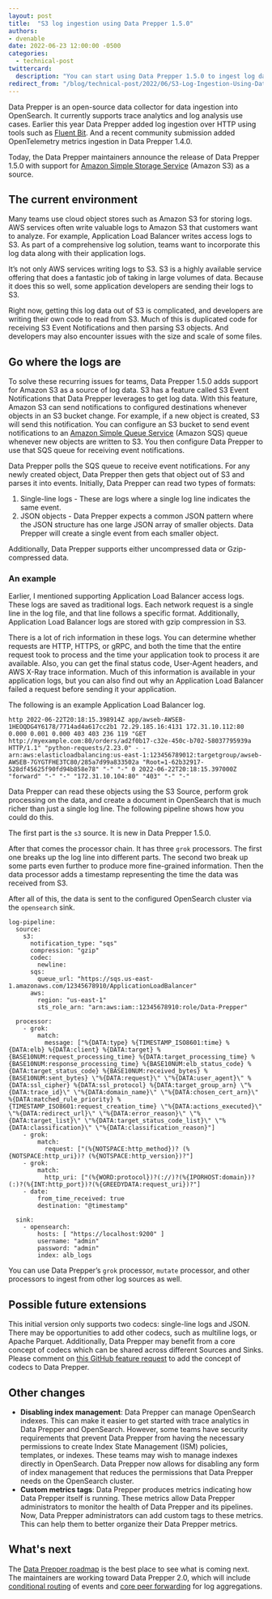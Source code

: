 ```yaml
---
layout: post
title:  "S3 log ingestion using Data Prepper 1.5.0"
authors:
- dvenable
date: 2022-06-23 12:00:00 -0500
categories:
  - technical-post
twittercard:
  description: "You can start using Data Prepper 1.5.0 to ingest log data from S3 today."
redirect_from: "/blog/technical-post/2022/06/S3-Log-Ingestion-Using-Data-Prepper-1.5.0/"
---
```


Data Prepper is an open-source data collector for data ingestion into OpenSearch. It currently supports trace analytics 
and log analysis use cases. Earlier this year Data Prepper added log ingestion over HTTP using tools such as 
[Fluent Bit](https://fluentbit.io/).
And a recent community submission added OpenTelemetry metrics ingestion in Data Prepper 1.4.0.

Today, the Data Prepper maintainers announce the release of Data Prepper 1.5.0 with support for 
[Amazon Simple Storage Service](https://aws.amazon.com/s3/) (Amazon S3) as a source.


## The current environment

Many teams use cloud object stores such as Amazon S3 for storing logs. AWS services often write valuable logs to Amazon S3 that 
customers want to analyze. For example, Application Load Balancer writes access logs to S3. As part of a 
comprehensive log solution, teams want to incorporate this log data along with their application logs.

It’s not only AWS services writing logs to S3. S3 is a highly available service offering that does a fantastic job of 
taking in large volumes of data. Because it does this so well, some application developers are sending their logs to S3.

Right now, getting this log data out of S3 is complicated, and developers are writing their own code to read from S3. Much 
of this is duplicated code for receiving S3 Event Notifications and then parsing S3 objects. And developers may also encounter 
issues with the size and scale of some files.


## Go where the logs are

To solve these recurring issues for teams, Data Prepper 1.5.0 adds support for Amazon S3 as a source of log data. S3 has a 
feature called S3 Event Notifications that Data Prepper leverages to get log data. With this feature, Amazon S3 can send 
notifications to configured destinations whenever objects in an S3 bucket change. For example, if a new object is 
created, S3 will send this notification. You can configure an S3 bucket to send event notifications to an 
[Amazon Simple Queue Service](https://aws.amazon.com/sqs/) (Amazon SQS) queue whenever new objects are written to S3. You then configure Data Prepper 
to use that SQS queue for receiving event notifications.

Data Prepper polls the SQS queue to receive event notifications. For any newly created object, Data Prepper then gets that object out of S3 
and parses it into events. Initially, Data Prepper can read two types of formats:

1. Single-line logs - These are logs where a single log line indicates the same event.
2. JSON objects - Data Prepper expects a common JSON pattern where the JSON structure has one large JSON array of smaller objects. Data Prepper will create a single event from each smaller object.

Additionally, Data Prepper supports either uncompressed data or Gzip-compressed data.


### An example

Earlier, I mentioned supporting Application Load Balancer access logs. These logs are saved as traditional logs. 
Each network request is a single line in the log file, and that line follows a specific format. Additionally, Application Load Balancer logs are stored with 
gzip compression in S3.

There is a lot of rich information in these logs. You can determine whether requests are HTTP, HTTPS, or gRPC, and both the time that 
the entire request took to process and the time your application took to process it are available. Also, you can get 
the final status code, User-Agent headers, and AWS X-Ray trace information. Much of this information is available 
in your application logs, but you can also find out why an Application Load Balancer failed a request before sending it your application.


The following is an example Application Load Balancer log.

```
http 2022-06-22T20:18:15.398914Z app/awseb-AWSEB-1HEOQDG4Y6178/7714ad4a617cc2b1 72.29.185.16:4131 172.31.10.112:80 0.000 0.001 0.000 403 403 236 119 "GET http://myexample.com:80/orders/ad2f0b17-c32e-450c-b702-58037795939a HTTP/1.1" "python-requests/2.23.0" - - arn:aws:elasticloadbalancing:us-east-1:123456789012:targetgroup/awseb-AWSEB-7GYGTFHE3TC80/285a7d99a833502a "Root=1-62b32917-528df45625f90fd94b858e78" "-" "-" 0 2022-06-22T20:18:15.397000Z "forward" "-" "-" "172.31.10.104:80" "403" "-" "-"
```

Data Prepper can read these objects using the S3 Source, perform grok processing on the data, and create a document in 
OpenSearch that is much richer than just a single log line. The following pipeline shows how you could do this.

The first part is the `s3` source. It is new in Data Prepper 1.5.0.

After that comes the processor chain. It has three `grok` processors. The first one breaks up the log line into 
different parts. The second two break up some parts even further to produce more fine-grained information. Then the data 
processor adds a timestamp representing the time the data was received from S3.

After all of this, the data is sent to the configured OpenSearch cluster via the `opensearch` sink.

```
log-pipeline:
  source:
    s3:
      notification_type: "sqs"
      compression: "gzip"
      codec:
        newline:
      sqs:
        queue_url: "https://sqs.us-east-1.amazonaws.com/12345678910/ApplicationLoadBalancer"
      aws:
        region: "us-east-1"
        sts_role_arn: "arn:aws:iam::12345678910:role/Data-Prepper"

  processor:
    - grok:
        match:
          message: ["%{DATA:type} %{TIMESTAMP_ISO8601:time} %{DATA:elb} %{DATA:client} %{DATA:target} %{BASE10NUM:request_processing_time} %{DATA:target_processing_time} %{BASE10NUM:response_processing_time} %{BASE10NUM:elb_status_code} %{DATA:target_status_code} %{BASE10NUM:received_bytes} %{BASE10NUM:sent_bytes} \"%{DATA:request}\" \"%{DATA:user_agent}\" %{DATA:ssl_cipher} %{DATA:ssl_protocol} %{DATA:target_group_arn} \"%{DATA:trace_id}\" \"%{DATA:domain_name}\" \"%{DATA:chosen_cert_arn}\" %{DATA:matched_rule_priority} %{TIMESTAMP_ISO8601:request_creation_time} \"%{DATA:actions_executed}\" \"%{DATA:redirect_url}\" \"%{DATA:error_reason}\" \"%{DATA:target_list}\" \"%{DATA:target_status_code_list}\" \"%{DATA:classification}\" \"%{DATA:classification_reason}"]
    - grok:
        match:
          request: ["(%{NOTSPACE:http_method})? (%{NOTSPACE:http_uri})? (%{NOTSPACE:http_version})?"]
    - grok:
        match:
          http_uri: ["(%{WORD:protocol})?(://)?(%{IPORHOST:domain})?(:)?(%{INT:http_port})?(%{GREEDYDATA:request_uri})?"]
    - date:
        from_time_received: true
        destination: "@timestamp"

  sink:
    - opensearch:
        hosts: [ "https://localhost:9200" ]
        username: "admin"
        password: "admin"
        index: alb_logs
```

You can use Data Prepper’s `grok` processor, `mutate` processor, and other processors to 
ingest from other log sources as well.

## Possible future extensions

This initial version only supports two codecs: single-line logs and JSON. There may be opportunities to add other 
codecs, such as multiline logs, or Apache Parquet. Additionally, Data Prepper may benefit from a core concept of codecs
which can be shared across different Sources and Sinks.
Please comment on [this GitHub feature request](https://github.com/opensearch-project/data-prepper/issues/1532) to 
add the concept of codecs to Data Prepper.

## Other changes

* **Disabling index management**: Data Prepper can manage OpenSearch indexes. This can make it easier to get started with trace analytics in Data Prepper and OpenSearch. However, some teams have security requirements that prevent Data Prepper from having the necessary permissions to create Index State Management (ISM) policies, templates, or indexes. These teams may wish to manage indexes directly in OpenSearch. Data Prepper now allows for disabling any form of index management that reduces the permissions that Data Prepper needs on the OpenSearch cluster.
* **Custom metrics tags**: Data Prepper produces metrics indicating how Data Prepper itself is running. These metrics allow Data Prepper administrators to monitor the health of Data Prepper and its pipelines. Now, Data Prepper administrators can add custom tags to these metrics. This can help them to better organize their Data Prepper metrics.

## What's next

The [Data Prepper roadmap](https://github.com/opensearch-project/data-prepper/projects/1) is the best place to see what 
is coming next. The maintainers are working toward Data Prepper 2.0, which will include 
[conditional routing](https://github.com/opensearch-project/data-prepper/issues/1007) of events and 
[core peer forwarding](https://github.com/opensearch-project/data-prepper/issues/700) for log aggregations.
